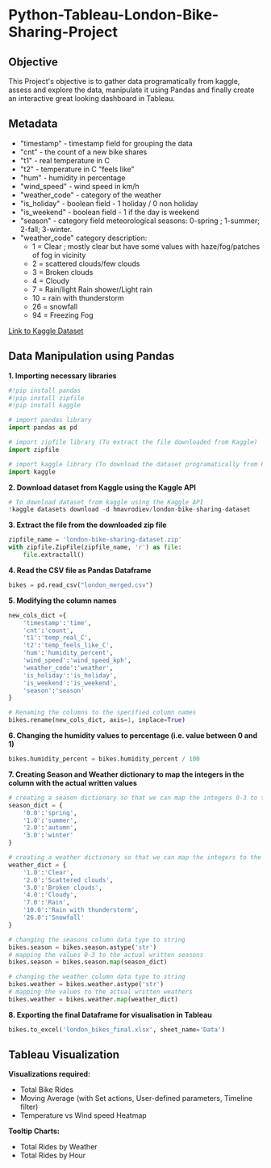 # Python-Tableau-London-Bike-Sharing-Project

## Objective
This Project's objective is to gather data programatically from kaggle, assess and explore the data, manipulate it using Pandas and finally create an interactive great looking dashboard in Tableau. 

## Metadata
- "timestamp" - timestamp field for grouping the data
- "cnt" - the count of a new bike shares
- "t1" - real temperature in C
- "t2" - temperature in C "feels like"
- "hum" - humidity in percentage
- "wind_speed" - wind speed in km/h
- "weather_code" - category of the weather
- "is_holiday" - boolean field - 1 holiday / 0 non holiday
- "is_weekend" - boolean field - 1 if the day is weekend
- "season" - category field meteorological seasons: 0-spring ; 1-summer; 2-fall; 3-winter.
- "weather_code" category description:
    - 1 = Clear ; mostly clear but have some values with haze/fog/patches of fog in vicinity 
    - 2 = scattered clouds/few clouds 
    - 3 = Broken clouds 
    - 4 = Cloudy 
    - 7 = Rain/light Rain shower/Light rain 
    - 10 = rain with thunderstorm 
    - 26 = snowfall 
    - 94 = Freezing Fog

[Link to Kaggle Dataset](https://www.kaggle.com/datasets/hmavrodiev/london-bike-sharing-dataset/data)

## Data Manipulation using Pandas
**1. Importing necessary libraries**
```python
#!pip install pandas
#!pip install zipfile
#!pip install kaggle

# import pandas library
import pandas as pd

# import zipfile library (To extract the file downloaded from Kaggle)
import zipfile

# import kaggle library (To download the dataset programatically from Kaggle)
import kaggle
```

**2. Download dataset from Kaggle using the Kaggle API**
```python
# To download dataset from kaggle using the Kaggle API
!kaggle datasets download -d hmavrodiev/london-bike-sharing-dataset
```

**3. Extract the file from the downloaded zip file**
```python
zipfile_name = 'london-bike-sharing-dataset.zip'
with zipfile.ZipFile(zipfile_name, 'r') as file:
    file.extractall()
```

**4. Read the CSV file as Pandas Dataframe**
```python
bikes = pd.read_csv("london_merged.csv")
```

**5. Modifying the column names**
```python
new_cols_dict ={
    'timestamp':'time',
    'cnt':'count', 
    't1':'temp_real_C',
    't2':'temp_feels_like_C',
    'hum':'humidity_percent',
    'wind_speed':'wind_speed_kph',
    'weather_code':'weather',
    'is_holiday':'is_holiday',
    'is_weekend':'is_weekend',
    'season':'season'
}

# Renaming the columns to the specified column names
bikes.rename(new_cols_dict, axis=1, inplace=True)
```

**6. Changing the humidity values to percentage (i.e. value between 0 and 1)**
```python
bikes.humidity_percent = bikes.humidity_percent / 100
```

**7. Creating Season and Weather dictionary to map the integers in the column with the actual written values**
```python
# creating a season dictionary so that we can map the integers 0-3 to the actual written values
season_dict = {
    '0.0':'spring',
    '1.0':'summer',
    '2.0':'autumn',
    '3.0':'winter'
}

# creating a weather dictionary so that we can map the integers to the actual written values
weather_dict = {
    '1.0':'Clear',
    '2.0':'Scattered clouds',
    '3.0':'Broken clouds',
    '4.0':'Cloudy',
    '7.0':'Rain',
    '10.0':'Rain with thunderstorm',
    '26.0':'Snowfall'
}

# changing the seasons column data type to string
bikes.season = bikes.season.astype('str')
# mapping the values 0-3 to the actual written seasons
bikes.season = bikes.season.map(season_dict)

# changing the weather column data type to string
bikes.weather = bikes.weather.astype('str')
# mapping the values to the actual written weathers
bikes.weather = bikes.weather.map(weather_dict)
```

**8. Exporting the final Dataframe for visualisation in Tableau**
```python
bikes.to_excel('london_bikes_final.xlsx', sheet_name='Data')
```

## Tableau Visualization
**Visualizations required:**
- Total Bike Rides
- Moving Average (with Set actions, User-defined parameters, Timeline filter)
- Temperature vs Wind speed Heatmap

**Tooltip Charts:**
- Total Rides by Weather
- Total Rides by Hour



